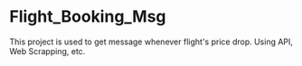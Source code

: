 # Flight_Booking_Msg
This project is used to get message whenever flight's price drop.
Using API, Web Scrapping, etc.
